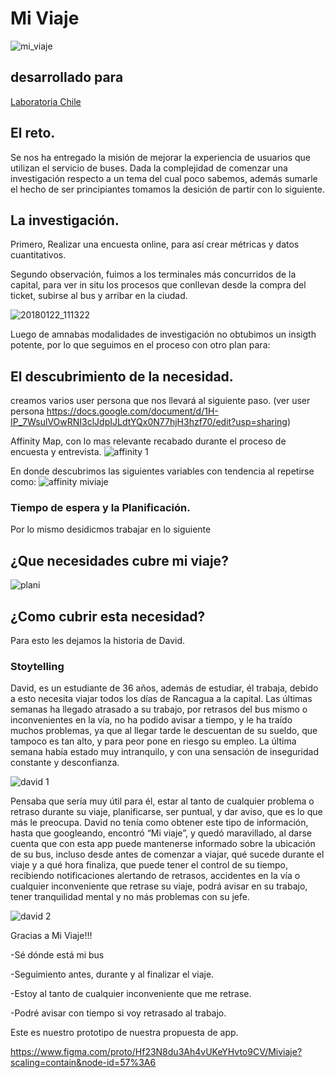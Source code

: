 # Mi Viaje

![mi_viaje](https://user-images.githubusercontent.com/32283943/38067505-52c52900-32e3-11e8-9ce2-e8093209c00c.png)

## desarrollado para
[Laboratoria Chile](https://www.figma.com/proto/Hf23N8du3Ah4vUKeYHvto9CV/Miviaje?scaling=contain&node-id=57%3A6)
## El reto. 
Se nos ha entregado la misión de mejorar la experiencia de usuarios que utilizan el servicio de buses. 
Dada la complejidad de comenzar una investigación respecto a un tema del cual poco sabemos, además sumarle el hecho de ser principiantes tomamos la desición de partir con lo siguiente.

## La investigación.
Primero, Realizar una encuesta online, para así crear métricas y datos cuantitativos.
 
Segundo observación, fuimos a los terminales más concurridos de la capital, para ver in situ los procesos que conllevan desde la compra del ticket, subirse al bus y arribar en la ciudad. 

![20180122_111322](https://user-images.githubusercontent.com/32283943/38226669-39e1a368-36d1-11e8-97b2-2111f5adb258.jpg)

Luego de amnabas modalidades de investigación no obtubimos un insigth potente, por lo que seguimos en el proceso con otro plan para:

## El descubrimiento de la necesidad.

creamos varios user persona que nos llevará al siguiente paso. 
(ver user persona https://docs.google.com/document/d/1H-IP_7WsulVOwRNI3clJdpIJLdtYQx0N77hjH3hzf70/edit?usp=sharing)


Affinity Map, con lo mas relevante recabado durante el proceso de encuesta y entrevista. 
![affinity 1](https://user-images.githubusercontent.com/32283943/38227140-2b916792-36d3-11e8-9e4f-595fe47f42d4.png)



En donde descubrimos las siguientes variables con tendencia al repetirse como: 
![affinity miviaje](https://user-images.githubusercontent.com/32283943/38227121-122f23d4-36d3-11e8-97f4-eb86deba2536.png)

### Tiempo de espera y la Planificación. 
 Por lo mismo desidicmos trabajar en lo siguiente
 
 ## ¿Que necesidades cubre mi viaje?
 
 ![plani](https://user-images.githubusercontent.com/32283943/38227342-202229d6-36d4-11e8-9d69-5bb0a04a0bff.png)
 
 ## ¿Como cubrir esta necesidad?
  Para esto les dejamos la historia de David.
  
### Stoytelling
David, es un estudiante de 36 años, además de estudiar, él trabaja, debido a esto necesita viajar todos los días de Rancagua a la capital. Las últimas semanas  ha llegado atrasado a su trabajo, por retrasos del bus mismo o inconvenientes en la vía,  no ha podido avisar a tiempo, y le ha traído muchos problemas, ya que al llegar tarde le descuentan de su sueldo, que tampoco es tan alto, y para peor pone en riesgo su empleo. La última semana había estado muy intranquilo, y con una sensación de inseguridad constante y desconfianza.

![david 1](https://user-images.githubusercontent.com/32283943/38227598-57119be2-36d5-11e8-9b68-cacf22e76750.png)

Pensaba que sería muy útil para él, estar al tanto de cualquier problema o retraso durante su viaje, planificarse, ser puntual, y dar aviso, que es lo que más le preocupa.
David no tenía como obtener este tipo de información, hasta que googleando, encontró “Mi viaje”,  y quedó maravillado, al darse cuenta que con esta app puede mantenerse informado sobre la ubicación de su bus, incluso  desde antes de comenzar a viajar, qué sucede durante el viaje y a qué hora finaliza, que puede tener el control de su tiempo, recibiendo notificaciones alertando de retrasos, accidentes en la vía o cualquier inconveniente que retrase su viaje, podrá avisar en su trabajo, tener tranquilidad mental  y no más problemas con su jefe.

![david 2](https://user-images.githubusercontent.com/32283943/38227613-69e4258c-36d5-11e8-9a43-55121ca32ce0.png)


Gracias a Mi Viaje!!!

-Sé dónde está mi bus

-Seguimiento antes, durante y al finalizar el viaje.

-Estoy al tanto de cualquier inconveniente que me retrase.

-Podré avisar con tiempo si voy retrasado al trabajo.


Este es nuestro prototipo de nuestra propuesta de app. 

https://www.figma.com/proto/Hf23N8du3Ah4vUKeYHvto9CV/Miviaje?scaling=contain&node-id=57%3A6







